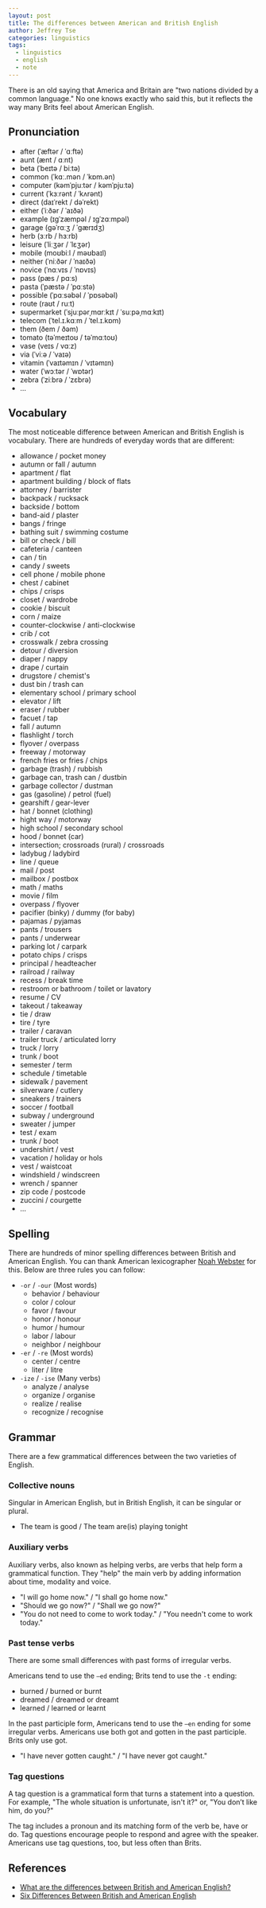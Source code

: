 ```yaml
---
layout: post
title: The differences between American and British English
author: Jeffrey Tse
categories: linguistics
tags:
  - linguistics
  - english
  - note
---
```


There is an old saying that America and Britain are "two nations divided by
a common language." No one knows exactly who said this, but it reflects the
way many Brits feel about American English.

## Pronunciation

- after (ˈæftər / ˈɑːftə)
- aunt (ænt / ɑːnt)
- beta (ˈbeɪtə / biːtə)
- common (ˈkɑː.mən / ˈkɒm.ən)
- computer (kəmˈpjuːtər / kəmˈpjuːtə)
- current (ˈkɜːrənt / ˈkʌrənt)
- direct (daɪˈrekt / dəˈrekt)
- either (ˈiːðər / ˈaɪðə)
- example (ɪɡˈzæmpəl / ɪɡˈzɑːmpəl)
- garage (ɡəˈrɑːʒ / ˈɡærɪdʒ)
- herb (ɜːrb / hɜːrb)
- leisure (ˈliːʒər / ˈlɛʒər)
- mobile (moʊbiːl / məʊbaɪl)
- neither (ˈniːðər / ˈnaɪðə)
- novice (ˈnɑːvɪs / ˈnɒvɪs)
- pass (pæs / pɑːs)
- pasta (ˈpæstə / ˈpɑːstə)
- possible (ˈpɑːsəbəl / ˈpɒsəbəl)
- route (raʊt / ruːt)
- supermarket (ˈsjuːpərˌmɑrːkɪt / ˈsuːpəˌmɑːkɪt)
- telecom (ˈtel.ɪ.kɑːm / ˈtel.ɪ.kɒm)
- them (ðem / ðəm)
- tomato (təˈmeɪtoʊ / təˈmɑːtoʊ)
- vase (veɪs / vɑːz)
- via (ˈviːə / ˈvaɪə)
- vitamin (ˈvaɪtəmɪn / ˈvɪtəmɪn)
- water (ˈwɔːtər / ˈwɒtər)
- zebra (ˈziːbrə / ˈzɛbrə)
- ...

## Vocabulary

The most noticeable difference between American and British English is
vocabulary. There are hundreds of everyday words that are different:

- allowance / pocket money
- autumn or fall / autumn
- apartment / flat
- apartment building / block of flats
- attorney / barrister
- backpack / rucksack
- backside / bottom
- band-aid / plaster
- bangs / fringe
- bathing suit / swimming costume
- bill or check / bill
- cafeteria / canteen
- can / tin
- candy / sweets
- cell phone / mobile phone
- chest / cabinet
- chips / crisps
- closet / wardrobe
- cookie / biscuit
- corn / maize
- counter-clockwise / anti-clockwise
- crib / cot
- crosswalk / zebra crossing
- detour / diversion
- diaper / nappy
- drape / curtain
- drugstore / chemist's
- dust bin / trash can
- elementary school / primary school
- elevator / lift
- eraser / rubber
- facuet / tap
- fall / autumn
- flashlight / torch
- flyover / overpass
- freeway / motorway
- french fries or fries / chips
- garbage (trash) / rubbish
- garbage can, trash can / dustbin
- garbage collector / dustman
- gas (gasoline) / petrol (fuel)
- gearshift / gear-lever
- hat / bonnet (clothing)
- hight way / motorway
- high school / secondary school
- hood / bonnet (car)
- intersection; crossroads (rural) / crossroads
- ladybug / ladybird
- line / queue
- mail / post
- mailbox / postbox
- math / maths
- movie / film
- overpass / flyover
- pacifier (binky) / dummy (for baby)
- pajamas / pyjamas
- pants / trousers
- pants / underwear
- parking lot / carpark
- potato chips / crisps
- principal / headteacher
- railroad / railway
- recess / break time
- restroom or bathroom / toilet or lavatory
- resume / CV
- takeout / takeaway
- tie / draw
- tire / tyre
- trailer / caravan
- trailer truck / articulated lorry
- truck / lorry
- trunk / boot
- semester / term
- schedule / timetable
- sidewalk / pavement
- silverware / cutlery
- sneakers / trainers
- soccer / football
- subway / underground
- sweater / jumper
- test / exam
- trunk / boot
- undershirt / vest
- vacation / holiday or hols
- vest / waistcoat
- windshield / windscreen
- wrench / spanner
- zip code / postcode
- zuccini / courgette
- ...

## Spelling

There are hundreds of minor spelling differences between British and American
English. You can thank American lexicographer [Noah Webster][noah webster] for
this. Below are three rules you can follow:

- `-or` / `-our` (Most words)
  - behavior / behaviour
  - color / colour
  - favor / favour
  - honor / honour
  - humor / humour
  - labor / labour
  - neighbor / neighbour
- `-er` / `-re` (Most words)
  - center / centre
  - liter / litre
- `-ize` / `-ise` (Many verbs)
  - analyze / analyse
  - organize / organise
  - realize / realise
  - recognize / recognise

[noah webster]: https://www.wikiwand.com/en/Noah_Webster

## Grammar

There are a few grammatical differences between the two varieties of English.

### Collective nouns

Singular in American English, but in British English, it can be singular
or plural.

- The team is good / The team are(is) playing tonight

### Auxiliary verbs

Auxiliary verbs, also known as helping verbs, are verbs that help form a
grammatical function. They "help" the main verb by adding information about
time, modality and voice.

- "I will go home now." / "I shall go home now."
- "Should we go now?" / "Shall we go now?"
- "You do not need to come to work today." / "You needn't come to work today."

### Past tense verbs

There are some small differences with past forms of irregular verbs.

Americans tend to use the `–ed` ending; Brits tend to use the `-t` ending:

- burned / burned or burnt
- dreamed / dreamed or dreamt
- learned / learned or learnt

In the past participle form, Americans tend to use the `–en` ending for some
irregular verbs. Americans use both got and gotten in the past participle.
Brits only use got.

- "I have never gotten caught." / "I have never got caught."

### Tag questions

A tag question is a grammatical form that turns a statement into a question.
For example, "The whole situation is unfortunate, isn't it?" or, "You don’t
like him, do you?"

The tag includes a pronoun and its matching form of the verb be, have or do.
Tag questions encourage people to respond and agree with the speaker. Americans
use tag questions, too, but less often than Brits.

## References

- [What are the differences between British and American English?](https://www.learnersdictionary.com/qa/what-are-the-differences-between-British-and-American-English)
- [Six Differences Between British and American English](https://learningenglish.voanews.com/a/six-difference-between-britsh-and-american-english/3063743.html)
